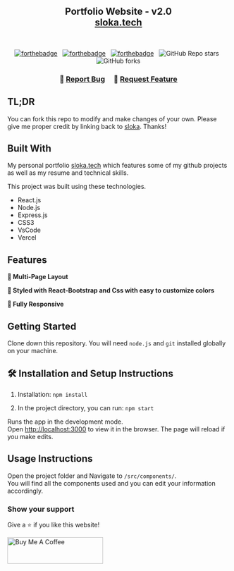 <h2 align="center">
  Portfolio Website - v2.0<br/>
  <a href="https://sloka.github.io." target="_blank">sloka.tech</a>
</h2>

<br/>

<center>

[![forthebadge](https://forthebadge.com/images/badges/built-with-love.svg)](https://forthebadge.com) &nbsp;
[![forthebadge](https://forthebadge.com/images/badges/made-with-javascript.svg)](https://forthebadge.com) &nbsp;
[![forthebadge](https://forthebadge.com/images/badges/open-source.svg)](https://forthebadge.com) &nbsp;
![GitHub Repo stars](https://img.shields.io/github/stars/sloka/Portfolio?color=red&logo=github&style=for-the-badge) &nbsp;
![GitHub forks](https://img.shields.io/github/forks/sloka/Portfolio?color=red&logo=github&style=for-the-badge)

</center>

<h3 align="center">
    🔹
    <a href="https://github.com/sloka/Portfolio/issues">Report Bug</a> &nbsp; &nbsp;
    🔹
    <a href="https://github.com/sloka/Portfolio/issues">Request Feature</a>
</h3>

## TL;DR

You can fork this repo to modify and make changes of your own. Please give me proper credit by linking back to [sloka](https://github.com/sloka/Portfolio). Thanks!

## Built With

My personal portfolio <a href="https://sloka.vercel.app/" target="_blank">sloka.tech</a> which features some of my github projects as well as my resume and technical skills.<br/>

This project was built using these technologies.

- React.js
- Node.js
- Express.js
- CSS3
- VsCode
- Vercel

## Features

**📖 Multi-Page Layout**

**🎨 Styled with React-Bootstrap and Css with easy to customize colors**

**📱 Fully Responsive**

## Getting Started

Clone down this repository. You will need `node.js` and `git` installed globally on your machine.

## 🛠 Installation and Setup Instructions

1. Installation: `npm install`

2. In the project directory, you can run: `npm start`

Runs the app in the development mode.\
Open [http://localhost:3000](http://localhost:3000) to view it in the browser.
The page will reload if you make edits.

## Usage Instructions

Open the project folder and Navigate to `/src/components/`. <br/>
You will find all the components used and you can edit your information accordingly.

### Show your support

Give a ⭐ if you like this website!

<a href="https://www.buymeacoffee.com/sloka" target="_blank"><img src="https://cdn.buymeacoffee.com/buttons/v2/default-violet.png" alt="Buy Me A Coffee" height= "60px" width= "217px" ></a>
